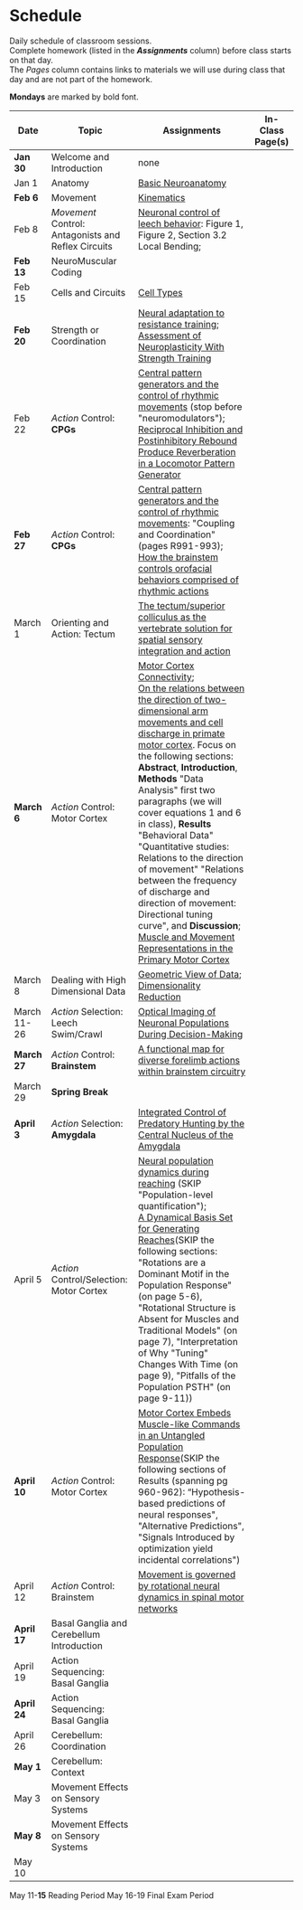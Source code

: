 # Schedule

Daily schedule of classroom sessions.  
Complete homework (listed in the ***Assignments*** column) before class starts on that day.  
The *Pages* column contains links to materials we will use during class that day and are not part of the homework. 

**Mondays** are marked by bold font.  

| **Date** | **Topic** | **Assignments** | **In-Class Page(s)** |
|---|---|---|---|
| **Jan 30** | Welcome and Introduction | none | [](../welcome) <br> [](../syllabus) <br> [](../markdown/introduction) |
| Jan 1 | Anatomy | [Basic Neuroanatomy](basic-neuroanatomy-class-prep) | [](../markdown/anatomy) |
| **Feb 6** | Movement | [Kinematics](https://en.wikipedia.org/wiki/Study_of_animal_locomotion) | [](../markdown/kinematics) |
| Feb 8 | *Movement* Control: Antagonists and Reflex Circuits | [Neuronal control of leech behavior](https://doi.org/10.1016/j.pneurobio.2005.09.004): Figure 1, Figure 2, Section 3.2 Local Bending; | [](../markdown/movement-control_antagonists-reflex)  |
| **Feb 13** | NeuroMuscular Coding |  | [](../markdown/neuro-muscle-coding) |
| Feb 15 | Cells and Circuits |[Cell Types](cell-types-class-prep) | [](../markdown/cells-circuits)  |
| **Feb 20** | Strength or Coordination | [Neural adaptation to resistance training](https://doi.org/10.1249/00005768-198810001-00009);<br>[Assessment of Neuroplasticity With Strength Training](https://doi.org/10.1249/JES.0000000000000229) | [](../markdown/strength-coordination) |
| Feb 22 | *Action* Control: **CPGs** | [Central pattern generators and the control of rhythmic movements](https://doi.org/10.1016/s0960-9822%2801%2900581-4) (stop before "neuromodulators");<br> [Reciprocal Inhibition and Postinhibitory Rebound Produce Reverberation in a Locomotor Pattern Generator](https://doi.org/10.1126/science.229.4711.402) |  |
| **Feb 27** | *Action* Control: **CPGs** | [Central pattern generators and the control of rhythmic movements](https://doi.org/10.1016/s0960-9822%2801%2900581-4): "Coupling and Coordination" (pages R991-993);<br> [How the brainstem controls orofacial behaviors comprised of rhythmic actions](https://doi.org/10.1016/j.tins.2014.05.001) |  |
| March 1 | Orienting and Action: Tectum | [The tectum/superior colliculus as the vertebrate solution for spatial sensory integration and action](https://doi-org.ezproxy.wesleyan.edu/10.1016/j.cub.2021.04.001) |  |
| **March 6** | *Action* Control: Motor Cortex | [Motor Cortex Connectivity](motor-cortex-connectivity-class-prep); <br> [On the relations between the direction of two-dimensional arm movements and cell discharge in primate motor cortex](https://doi.org/10.1523/jneurosci.02-11-01527.1982). Focus on the following sections: **Abstract**, **Introduction**, **Methods** "Data Analysis" first two paragraphs (we will cover equations 1 and 6 in class), **Results** "Behavioral Data" "Quantitative studies: Relations to the direction of movement" "Relations between the frequency of discharge and direction of movement: Directional tuning curve", and **Discussion**;<br> [Muscle and Movement Representations in the Primary Motor Cortex](https://doi.org/10.1126/science.285.5436.2136) | [](../markdown/action-control-motor-cortex) |  |
| March 8 | Dealing with High Dimensional Data | [Geometric View of Data](https://colab.research.google.com/github/neurologic/MotorSystems_BIOL358_SP22/blob/main/Tutorial_GeometricViewOfData.ipynb);<br> [Dimensionality Reduction](https://colab.research.google.com/github/neurologic/MotorSystems_BIOL358_SP22/blob/main/Tutorial_DimensionalityReduction.ipynb) |  |
| March 11-26 | *Action* Selection: Leech Swim/Crawl | [Optical Imaging of Neuronal Populations During Decision-Making](https://doi.org/10.1126/science.1103736) |  |
| **March 27** | *Action* Control: **Brainstem** | [A functional map for diverse forelimb actions within brainstem circuitry](https://doi.org/10.1038/s41586-020-03080-z) |  |
| March 29 | **Spring Break** |  |  |
| **April 3** | *Action* Selection: **Amygdala** | [Integrated Control of Predatory Hunting by the Central Nucleus of the Amygdala](https://doi.org/10.1016/j.cell.2016.12.027) |  |
| April 5 | *Action* Control/Selection: Motor Cortex | [Neural population dynamics during reaching](https://doi.org/10.7554%2FeLife.58848) (SKIP "Population-level quantification");<br> [A Dynamical Basis Set for Generating Reaches](https://doi-org.ezproxy.wesleyan.edu/10.1101/sqb.2014.79.024703)(SKIP the following sections: "Rotations are a Dominant Motif in the Population Response" (on page 5-6), "Rotational Structure is Absent for Muscles and Traditional Models" (on page 7), "Interpretation of Why "Tuning" Changes With Time (on page 9), "Pitfalls of the Population PSTH" (on page 9-11)) |  |
| **April 10** | *Action* Control: Motor Cortex | [Motor Cortex Embeds Muscle-like Commands in an Untangled Population Response](https://doi.org/10.1016/j.neuron.2018.01.004)(SKIP the following sections of Results (spanning pg 960-962): “Hypothesis-based predictions of neural responses", "Alternative Predictions", "Signals Introduced by optimization yield incidental correlations") |  |
| April 12 | *Action* Control: Brainstem | [Movement is governed by rotational neural dynamics in spinal motor networks](https://doi.org/10.1038/s41586-022-05293-w) |  |
| **April 17** | Basal Ganglia and Cerebellum Introduction |  |  |
| April 19 | Action Sequencing: Basal Ganglia |  |  |
| **April 24** | Action Sequencing: Basal Ganglia |  |  |
| April 26 | Cerebellum: Coordination |  |  |
| **May 1** | Cerebellum: Context |  |  |
| May 3 | Movement Effects on Sensory Systems |  |  |
| **May 8** | Movement Effects on Sensory Systems |  |  |
| May 10 |  |  |  |


May 11-**15** Reading Period
May 16-19 Final Exam Period


